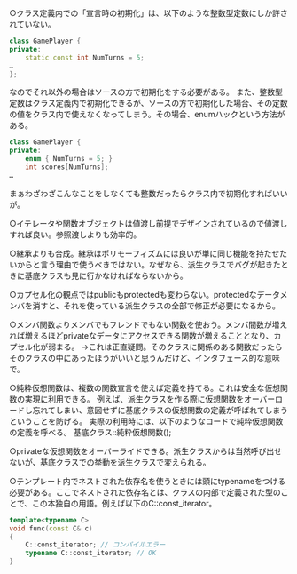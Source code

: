 ○クラス定義内での「宣言時の初期化」は、以下のような整数型定数にしか許されていない。
```c++
class GamePlayer {
private:
    static const int NumTurns = 5;
…
};
```
なのでそれ以外の場合はソースの方で初期化をする必要がある。
また、整数型定数はクラス定義内で初期化できるが、ソースの方で初期化した場合、その定数の値をクラス内で使えなくなってしまう。その場合、enumハックという方法がある。
```c++
class GamePlayer {
private:
    enum { NumTurns = 5; }
    int scores[NumTurns];
…
```
まぁわざわざこんなことをしなくても整数だったらクラス内で初期化すればいいが。

○イテレータや関数オブジェクトは値渡し前提でデザインされているので値渡しすれば良い。参照渡しよりも効率的。

○継承よりも合成。継承はポリモーフィズムには良いが単に同じ機能を持たせたいからと言う理由で使うべきではない。なぜなら、派生クラスでバグが起きたときに基底クラスも見に行かなければならないから。

○カプセル化の観点ではpublicもprotectedも変わらない。protectedなデータメンバを消すと、それを使っている派生クラスの全部で修正が必要になるから。

○メンバ関数よりメンバでもフレンドでもない関数を使おう。メンバ間数が増えれば増えるほどprivateなデータにアクセスできる関数が増えることとなり、カプセル化が弱まる。
→これは正直疑問。そのクラスに関係のある関数だったらそのクラスの中にあったほうがいいと思うんだけど、インタフェース的な意味で。

○純粋仮想関数は、複数の関数宣言を使えば定義を持てる。これは安全な仮想関数の実現に利用できる。
例えば、派生クラスを作る際に仮想関数をオーバーロードし忘れてしまい、意図せずに基底クラスの仮想関数の定義が呼ばれてしまうということを防げる。
実際の利用時には、以下のようなコードで純粋仮想関数の定義を呼べる。
基底クラス::純粋仮想関数();

○privateな仮想関数をオーバーライドできる。派生クラスからは当然呼び出せないが、基底クラスでの挙動を派生クラスで変えられる。

○テンプレート内でネストされた依存名を使うときには頭にtypenameをつける必要がある。ここでネストされた依存名とは、クラスの内部で定義された型のことで、この本独自の用語。例えば以下のC::const_iterator。
```c++
template<typename C>
void func(const C& c)
{
    C::const_iterator; // コンパイルエラー
    typename C::const_iterator; // OK
}
```